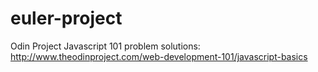 # euler-project
Odin Project Javascript 101 problem solutions: http://www.theodinproject.com/web-development-101/javascript-basics
